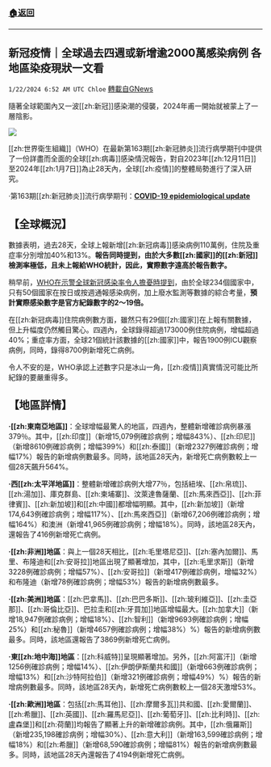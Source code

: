 ###  [:house:返回](README.md)
---


## 新冠疫情｜全球過去四週或新增逾2000萬感染病例  各地區染疫現狀一文看
`1/22/2024 6:52 AM UTC Chloe` [轉載自GNews](https://gnews.org/articles/2241369)

隨著全球範圍內又一波[[zh:新冠]]感染潮的侵襲，2024年甫一開始就被蒙上了一層陰影。

  

![](ipfs://QmTzBgPyKwMfeC9axL9JL1dGamYnkgMw5ddWyE4cZPGXHm?.png)

[[zh:世界衛生組織]]（WHO）在最新第163期[[zh:新冠肺炎]]流行病學期刊中提供了一份詳盡而全面的全球[[zh:病毒]]感染情況報告，對自2023年[[zh:12月11日]]至2024年[[zh:1月7日]]為止28天內，全球[[zh:疫情]]的整體局勢進行了深入研究。

  

·第163期[[zh:新冠肺炎]]流行病學期刊：[**COVID-19 epidemiological update**](https://www.who.int/publications/m/item/covid-19-epidemiological-update---19-january-2024)

  


## 【全球概況】

  

數據表明，過去28天，全球上報新增[[zh:新冠病毒]]感染病例110萬例，住院及重症率分別增加40%和13%。**報告同時提到，由於大多數[[zh:國家]]的[[zh:新冠]]檢測率極低，且未上報給WHO統計，因此，實際數字遠高於報告數字。**

  

稍早前，[WHO在示警全球新冠感染率令人擔憂時提到](https://fortune.com/well/2024/01/12/covid-jn1-pandemic-world-health-organization-warns-dangers-repeat-covid-infection-cardiac-pulmonary-neurologic/)，由於全球234個國家中，只有50個國家在按日或按週通報感染病例，加上廢水監測等數據的綜合考量，**預計實際感染數字是官方紀錄數字的2～19倍。**

  

在[[zh:新冠病毒]]住院病例數方面，雖然只有29個[[zh:國家]]在上報有關數據，但上升幅度仍然觸目驚心。四週內，全球錄得超過173000例住院病例，增幅超過40%；重症率方面，全球21個統計該數據的[[zh:國家]]中，報告1900例ICU觀察病例，同時，錄得8700例新增死亡病例。

  

令人不安的是，WHO承認上述數字只是冰山一角，[[zh:疫情]]真實情況可能比所紀錄的要嚴重得多。

  


## 【地區詳情】

  

**·[[zh:東南亞地區]]**：全球增幅最驚人的地區，四週內，整體新增確診病例暴漲379％。其中，[[zh:印度]]（新增15,079例確診病例；增幅843%）、[[zh:印尼]]（新增8610例確診病例；增幅399%）和[[zh:泰國]]（新增2327例確診病例；增幅17%）報告的新增病例數最多。同時，該地區28天內，新增死亡病例數較上一個28天飆升564%。

  

**·西[[zh:太平洋地區]]**：整體新增確診病例大增77％，包括紐埃、[[zh:帛琉]]、[[zh:湯加]]、庫克群島、[[zh:柬埔寨]]、汶萊達魯薩蘭、[[zh:馬來西亞]]、[[zh:菲律賓]]、[[zh:新加坡]]和[[zh:中國]]都增幅明顯。其中，[[zh:新加坡]]（新增174,643例確診病例；增幅117%）、[[zh:馬來西亞]]（新增67,206例確診病例；增幅164%）和澳洲（新增41,965例確診病例；增幅18%）。同時，該地區28天內，還報告了416例新增死亡病例。

  

**·[[zh:非洲]]地區**：與上一個28天相比，[[zh:毛里塔尼亞]]、[[zh:塞內加爾]]、馬里、布隆迪和[[zh:安哥拉]]地區出現了顯著增加，其中，[[zh:毛里求斯]]（新增3228例確診病例；增幅57%）、[[zh:安哥拉]]（新增417例確診病例，增幅32%）和布隆迪（新增78例確診病例；增幅53%）報告的新增病例數最多。

  

**·[[zh:美洲]]地區**：[[zh:巴拿馬]]、[[zh:巴巴多斯]]、[[zh:玻利維亞]]、[[zh:圭亞那]]、[[zh:哥倫比亞]]、巴拉圭和[[zh:牙買加]]地區增幅最大。[[zh:加拿大]]（新增18,947例確診病例；增幅18%）、[[zh:智利]]（新增9693例確診病例；增幅25%）和[[zh:秘魯]]（新增4657例確診病例；增幅38%）%）報告的新增病例數最多。同時，該地區還報告了3869例新增死亡病例。

  

**·東[[zh:地中海]]地區**：[[zh:科威特]]呈現顯著增加。另外，[[zh:阿富汗]]（新增1256例確診病例；增幅14%）、[[zh:伊朗伊斯蘭共和國]]（新增663例確診病例；增幅13%）和[[zh:沙特阿拉伯]]（新增321例確診病例；增幅49%）%）報告的新增病例數最多。同時，該地區28天內，新增死亡病例數較上一個28天激增53%。

  

**·[[zh:歐洲]]地區**：包括[[zh:馬耳他]]、[[zh:摩爾多瓦]]共和國、[[zh:愛爾蘭]]、[[zh:希臘]]、[[zh:英國]]、[[zh:羅馬尼亞]]、[[zh:葡萄牙]]、[[zh:比利時]]、[[zh:盧森堡]]和[[zh:荷蘭]]均報告了顯著上升的新增確診病例。其中，[[zh:俄羅斯]]（新增235,198確診病例；增幅30%）、[[zh:意大利]]（新增163,599確診病例；增幅18%）和[[zh:希臘]]（新增68,590確診病例；增幅81%）報告的新增病例數最多。同時，該地區28天內還報告了4194例新增死亡病例。

